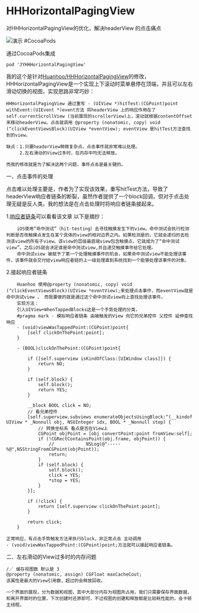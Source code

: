 # HHHorizontalPagingView
对HHHorizontalPagingView的优化，解决headerView 的点击痛点

![演示](http://imgdata.hoop8.com/1605/0341929188787.gif)
#CocoaPods

通过CocoaPods集成

	pod 'JYHHHorizontalPagingView'        

我的这个是针对[Huanhoo/HHHorizontalPagingView](https://github.com/Huanhoo/HHHorizontalPagingView)的修改，HHHorizontalPagingView是一个实现上下滚动时菜单悬停在顶端，并且可以左右滑动切换的视图，实现思路非常巧妙：
	
	HHHorizontalPagingView 通过重写 - (UIView *)hitTest:(CGPoint)point withEvent:(UIEvent *)event方法 将headerView 上的响应作用在了 self.currentScrollView (当前展现的scrollerView)上，滚动就根据contentOffset来移动headerView。点击就调用 @property (nonatomic, copy) void (^clickEventViewsBlock)(UIView *eventView); eventView 是hitTest方法查找到的view。
	
	缺点：1.只要headerView稍微复杂点，点击事件就非常难以处理。
	     2.左右滑动的View过多时，在内存中均无法释放。
	
	而我的修改就是为了解决这两个问题，事件点击是最关键的。
	

一、点击事件的处理
	
点击难以处理主要是，作者为了实现该效果，重写hitTest方法，导致了headerView响应者链条的断裂，虽然作者提供了一个block回调，但对于点击处理无疑是反人类。我的想法是在点击处理时将响应者链条接起来。


1.[响应者链条](http://www.jianshu.com/p/2c5678c659d5)可以看看该文章 以下是摘抄：

		iOS使用“命中测试”（hit-testing）去寻找触摸发生下的view。命中测试会执行检测判断是否改触摸点发生在某个具体的view的相对边界之内。如果检测是的，它就会递归的去检测该view的所有子view。该view的层级最底端view包含触摸点，它就成为了“命中测试view”。之后iOS就会决定谁是命中测试view,并且递交触摸事件给它处理。
		命中测试view 被赋予了第一个处理触摸事件的机会，如果命中测试view不能处理该事件，该事件就会交付给view响应者链的上一级处理直到系统找到一个能够处理该事件的对象。
	
2.接起响应者链条
	
		Huanhoo 使用@property (nonatomic, copy) void (^clickEventViewsBlock)(UIView *eventView);来处理点击事件，而eventView就是 命中测试view ， 而我要做的就是通过这个命中测试view向上查找处理该事件。
		实现方法：
		引入UIView+WhenTappedBlocks这是一个手势处理的分类，
		#pragma mark - 模拟响应者链条 由被触发的View 向它的兄弟控件 父控件 延伸查找响应
		- (void)viewWasTappedPoint:(CGPoint)point{
		    [self clickOnThePoint:point];
		}
		
		- (BOOL)clickOnThePoint:(CGPoint)point{
		    
		    if ([self.superview isKindOfClass:[UIWindow class]]) {
		        return NO;
		    }
		    
		    if (self.block) {
		        self.block();
		        return YES;
		    }
		    
		    __block BOOL click = NO;
		    // 看兄弟控件
		    [self.superview.subviews enumerateObjectsUsingBlock:^(__kindof UIView * _Nonnull obj, NSUInteger idx, BOOL * _Nonnull stop) {
		        // 转换坐标系 看点是否在View上
		        CGPoint objPoint = [obj convertPoint:point fromView:self];
		        if (!CGRectContainsPoint(obj.frame, objPoint)) {
		            //            NSLog(@"-----%@",NSStringFromCGPoint(objPoint));
		            return;
		        }
		        if (self.block) {
		            self.block();
		            click = YES;
		            *stop = YES;
		        }
		    }];
		    
		    if (!click) {
		        return [self.superview clickOnThePoint:point];
		    }
		    
		    return click;
		}
		
	正常响应，有点击手势触发方法来执行block，非正常点击 主动调用
	- (void)viewWasTappedPoint:(CGPoint)point;方法就可以接起响应者链条。
	
	
二、左右滑动的View过多时的内存问题
	
	
	/／ 缓存视图数 默认是 3
	@property (nonatomic, assign) CGFloat maxCacheCout;
	该属性是最大的View引用数，超过的会释放回收。
	
	一个界面的展现，分为数据和视图，其中大部分内存为视图所占用，我们只需要保存界面数据，和离开界面时的位置，下次创建时还原即可，不过视图的创建和释放都是比较耗性能的，会卡顿主线程。
	
	
	

	
	
	
	